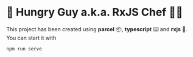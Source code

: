 # 🍔 Hungry Guy a.k.a. RxJS Chef 👨‍🍳

This project has been created using **parcel** 📦, **typescript** ⌨️ and **rxjs** 🧮. 
You can start it with

```
npm run serve
```


